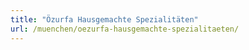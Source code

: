 ```yaml
---
title: "Özurfa Hausgemachte Spezialitäten"
url: /muenchen/oezurfa-hausgemachte-spezialitaeten/
---
```

